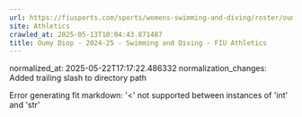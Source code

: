 ```yaml
---
url: https://fiusports.com/sports/womens-swimming-and-diving/roster/oumy-diop/12835/
site: Athletics
crawled_at: 2025-05-13T10:04:43.871487
title: Oumy Diop - 2024-25 - Swimming and Diving - FIU Athletics
---
```

normalized_at: 2025-05-22T17:17:22.486332
normalization_changes: Added trailing slash to directory path

Error generating fit markdown: '<' not supported between instances of 'int' and 'str'